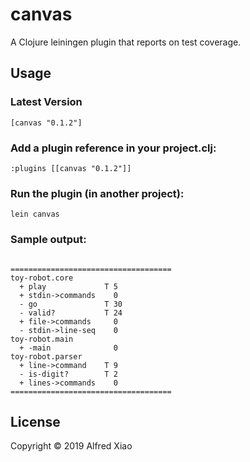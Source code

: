 # canvas

A Clojure leiningen plugin that reports on test coverage.

## Usage

### Latest Version
`[canvas "0.1.2"]`

### Add a plugin reference in your project.clj:
```
:plugins [[canvas "0.1.2"]]
```

### Run the plugin (in another project):
`lein canvas`

### Sample output:

``` 

====================================
toy-robot.core
  + play             T 5
  + stdin->commands    0
  - go               T 30
  - valid?           T 24
  + file->commands     0
  - stdin->line-seq    0
toy-robot.main
  + -main              0
toy-robot.parser
  + line->command    T 9
  - is-digit?        T 2
  + lines->commands    0
====================================

```

## License

Copyright © 2019 Alfred Xiao

